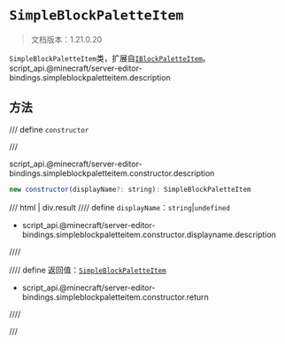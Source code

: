 # `SimpleBlockPaletteItem`

> 文档版本：1.21.0.20

`SimpleBlockPaletteItem`类，扩展自[`IBlockPaletteItem`](./iblockpaletteitem.md)。script_api.@minecraft/server-editor-bindings.simpleblockpaletteitem.description

## 方法

/// define
`constructor`


///

script_api.@minecraft/server-editor-bindings.simpleblockpaletteitem.constructor.description

```js
new constructor(displayName?: string): SimpleBlockPaletteItem
```

/// html | div.result
//// define
`displayName`：`string`|`undefined`

- script_api.@minecraft/server-editor-bindings.simpleblockpaletteitem.constructor.displayname.description


////

//// define
返回值：[`SimpleBlockPaletteItem`](./simpleblockpaletteitem.md)

- script_api.@minecraft/server-editor-bindings.simpleblockpaletteitem.constructor.return


////

///


